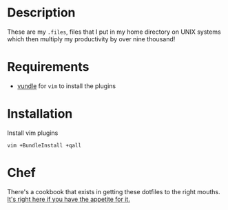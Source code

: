 # Description
These are my `.files`, files that I put in my home directory on UNIX systems which then multiply my productivity by over nine thousand!

# Requirements
* [vundle](https://github.com/gmarik/vundle) for `vim` to install the plugins

# Installation
Install vim plugins

    vim +BundleInstall +qall

# Chef
There's a cookbook that exists in getting these dotfiles to the right mouths. [It's right here if you have the appetite for it.](https://github.com/axsuul/cookbook-dotfiles)